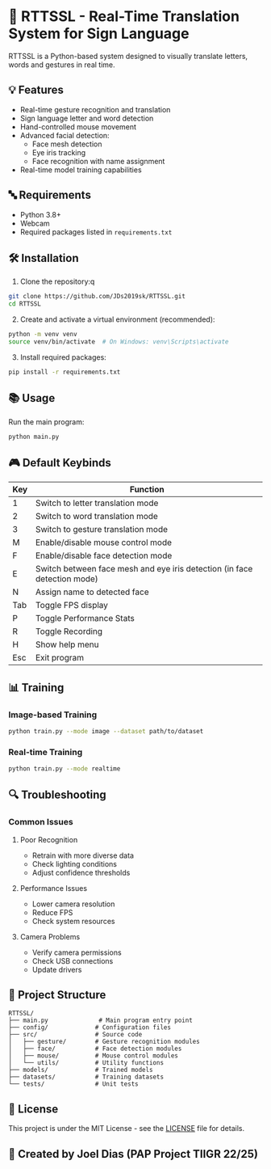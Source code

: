 # 🤖 RTTSSL - Real-Time Translation System for Sign Language

RTTSSL is a Python-based system designed to visually translate letters, words and gestures in real time.

## 💡 Features

- Real-time gesture recognition and translation
- Sign language letter and word detection
- Hand-controlled mouse movement
- Advanced facial detection:
  - Face mesh detection
  - Eye iris tracking
  - Face recognition with name assignment
- Real-time model training capabilities

## 🔤 Requirements

- Python 3.8+
- Webcam
- Required packages listed in `requirements.txt`

## 🛠️ Installation

1. Clone the repository:q

```bash
git clone https://github.com/JDs2019sk/RTTSSL.git
cd RTTSSL
```

2. Create and activate a virtual environment (recommended):

```bash
python -m venv venv
source venv/bin/activate  # On Windows: venv\Scripts\activate
```

3. Install required packages:

```bash
pip install -r requirements.txt
```

## 📚 Usage

Run the main program:

```bash
python main.py
```

## 🎮 Default Keybinds

| Key | Function                                                                 |
| --- | ------------------------------------------------------------------------ |
| 1   | Switch to letter translation mode                                        |
| 2   | Switch to word translation mode                                          |
| 3   | Switch to gesture translation mode                                       |
| M   | Enable/disable mouse control mode                                        |
| F   | Enable/disable face detection mode                                       |
| E   | Switch between face mesh and eye iris detection (in face detection mode) |
| N   | Assign name to detected face                                             |
| Tab | Toggle FPS display                                                       |
| P   | Toggle Performance Stats                                                 |
| R   | Toggle Recording                                                         |
| H   | Show help menu                                                           |
| Esc | Exit program                                                             |

## 📊 Training

### Image-based Training

```bash
python train.py --mode image --dataset path/to/dataset
```

### Real-time Training

```bash
python train.py --mode realtime
```

## 🔍 Troubleshooting

### Common Issues

1. Poor Recognition

   - Retrain with more diverse data
   - Check lighting conditions
   - Adjust confidence thresholds

2. Performance Issues

   - Lower camera resolution
   - Reduce FPS
   - Check system resources

3. Camera Problems

   - Verify camera permissions
   - Check USB connections
   - Update drivers

## 📁 Project Structure

```
RTTSSL/
├── main.py              # Main program entry point
├── config/             # Configuration files
├── src/                # Source code
│   ├── gesture/        # Gesture recognition modules
│   ├── face/           # Face detection modules
│   ├── mouse/          # Mouse control modules
│   └── utils/          # Utility functions
├── models/             # Trained models
├── datasets/           # Training datasets
└── tests/              # Unit tests
```

## 📄 License

This project is under the MIT License - see the [LICENSE](LICENSE) file for details.

## 📜 Created by Joel Dias (PAP Project TIIGR 22/25)

